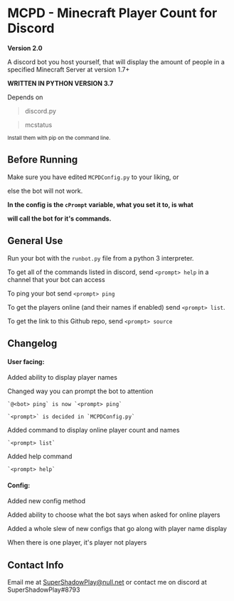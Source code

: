 # MCPD - Minecraft Player Count for Discord
**Version 2.0**

A discord bot you host yourself, that will display the amount of people in a specified Minecraft Server at version 1.7+

**WRITTEN IN PYTHON VERSION 3.7**

Depends on

> discord.py

> mcstatus

<sup>Install them with pip on the command line.</sup>

## Before Running
Make sure you have edited `MCPDConfig.py` to your liking, or

else the bot will not work.

<b>In the config is the `cPrompt` variable, what you set it to, is what

will call the bot for it's commands.</b>

## General Use
Run your bot with the `runbot.py` file from a python 3 interpreter.

To get all of the commands listed in discord, send `<prompt> help` in a channel that your bot can access

To ping your bot send `<prompt> ping`

To get the players online (and their names if enabled) send `<prompt> list`.

To get the link to this Github repo, send `<prompt> source`

## Changelog
#### User facing:
Added ability to display player names

Changed way you can prompt the bot to attention

	`@<bot> ping` is now `<prompt> ping`

	`<prompt>` is decided in `MCPDConfig.py`

Added command to display online player count and names

	`<prompt> list`

Added help command

	`<prompt> help`


#### Config:

Added new config method

Added ability to choose what the bot says when asked for online players

Added a whole slew of new configs that go along with player name display

When there is one player, it's player not players

## Contact Info

Email me at SuperShadowPlay@null.net
or contact me on discord at SuperShadowPlay#8793
